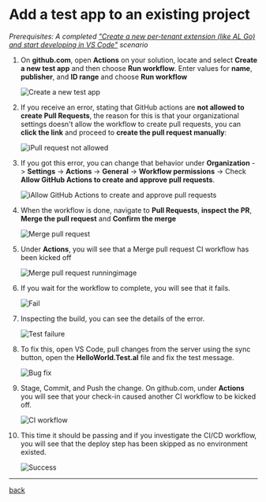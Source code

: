 # Add a test app to an existing project

*Prerequisites: A completed ["Create a new per-tenant extension (like AL Go) and start developing in VS Code"](GetStarted.md) scenario*

1. On **github.com**, open **Actions** on your solution, locate and select **Create a new test app** and then choose **Run workflow**. Enter values for **name**, **publisher**, and **ID range** and choose **Run workflow**

   ![Create a new test app](https://github.com/user-attachments/assets/9173c04f-1ad1-424c-8078-5ee4dda9c48a)

1. If you receive an error, stating that GitHub actions are **not allowed to create Pull Requests**, the reason for this is that your organizational settings doesn't allow the workflow to create pull requests, you can **click the link** and proceed to **create the pull request manually**:

   ![iPull request not allowed](https://github.com/user-attachments/assets/84b7f632-3895-4c52-975c-9c150e6ed997)

1. If you got this error, you can change that behavior under **Organization** -> **Settings** -> **Actions** -> **General** -> **Workflow permissions** -> Check **Allow GitHub Actions to create and approve pull requests**.

   ![iAllow GitHub Actions to create and approve pull requests](https://github.com/user-attachments/assets/93454d6c-2b6a-4180-837c-a500be11f37c)

1. When the workflow is done, navigate to **Pull Requests**, **inspect the PR**, **Merge the pull request** and **Confirm the merge**

   ![Merge pull request](https://github.com/user-attachments/assets/5f268ba9-dbf5-4df6-89c7-d8cce568b25a)

1. Under **Actions**, you will see that a Merge pull request CI workflow has been kicked off

   ![Merge pull request runningimage](https://github.com/user-attachments/assets/72282e67-89bd-4e8c-b46d-25a1aa5b4e35)

1. If you wait for the workflow to complete, you will see that it fails.

   ![Fail](https://github.com/user-attachments/assets/9e8b56c9-aae9-40aa-8904-d29101d21f1c)

1. Inspecting the build, you can see the details of the error.

   ![Test failure](https://github.com/user-attachments/assets/23e5299d-12e3-46bb-a2a4-890877f5a9de)

1. To fix this, open VS Code, pull changes from the server using the sync button, open the **HelloWorld.Test.al** file and fix the test message.

   ![Bug fix](https://github.com/user-attachments/assets/cc488145-45a6-458c-8c45-3d60f8a2b5c3)

1. Stage, Commit, and Push the change. On github.com, under **Actions** you will see that your check-in caused another CI workflow to be kicked off.

   ![CI workflow](https://github.com/user-attachments/assets/8550df71-9777-45d0-89df-113c99a1ed57)

1. This time it should be passing and if you investigate the CI/CD workflow, you will see that the deploy step has been skipped as no environment existed.

   ![Success](https://github.com/user-attachments/assets/47a6f189-5322-4539-bc92-d4fcf24cbdcf)

______________________________________________________________________

[back](../README.md)
